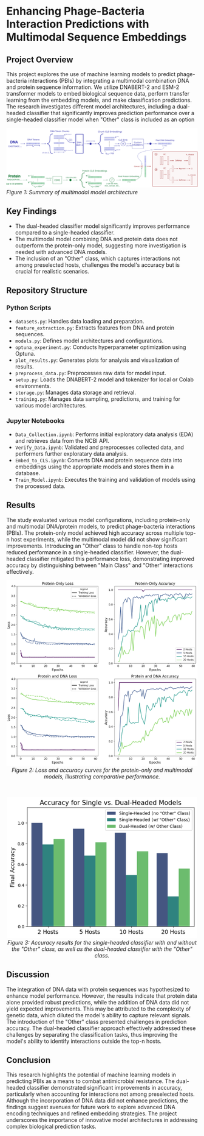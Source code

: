 # Enhancing Phage-Bacteria Interaction Predictions with Multimodal Sequence Embeddings

## Project Overview

This project explores the use of machine learning models to predict phage-bacteria interactions (PBIs) by integrating a multimodal combination DNA and protein sequence information. We utilize DNABERT-2 and ESM-2 transformer models to embed biological sequence data, perform transfer learning from the embedding models, and make classification predictions. The research investigates different model architectures, including a dual-headed classifier that significantly improves prediction performance over a single-headed classifier model when "Other" class is included as an option

![Project Overview](./figures/model_architecture_final.png)  
*Figure 1: Summary of multimodal model architecture*

## Key Findings

- The dual-headed classifier model significantly improves performance compared to a single-headed classifier.
- The multimodal model combining DNA and protein data does not outperform the protein-only model, suggesting more investigation is needed with advanced DNA models.
- The inclusion of an "Other" class, which captures interactions not among preselected hosts, challenges the model's accuracy but is crucial for realistic scenarios.

## Repository Structure

### Python Scripts

- `datasets.py`: Handles data loading and preparation.
- `feature_extraction.py`: Extracts features from DNA and protein sequences.
- `models.py`: Defines model architectures and configurations.
- `optuna_experiment.py`: Conducts hyperparameter optimization using Optuna.
- `plot_results.py`: Generates plots for analysis and visualization of results.
- `preprocess_data.py`: Preprocesses raw data for model input.
- `setup.py`: Loads the DNABERT-2 model and tokenizer for local or Colab environments.
- `storage.py`: Manages data storage and retrieval.
- `training.py`:  Manages data sampling, predictions, and training for various model architectures.

### Jupyter Notebooks

- `Data_Collection.ipynb`: Performs initial exploratory data analysis (EDA) and retrieves data from the NCBI API.
- `Verify_Data.ipynb`: Validated and preprocesses collected data, and performers further exploratary data analysis.  
- `Embed_to_CLS.ipynb`: Converts DNA and protein sequence data into embeddings using the appropriate models and stores them in a database.
- `Train_Model.ipynb`: Executes the training and validation of models using the processed data.

## Results

The study evaluated various model configurations, including protein-only and multimodal DNA/protein models, to predict phage-bacteria interactions (PBIs). The protein-only model achieved high accuracy across multiple top-n host experiments, while the multimodal model did not show significant improvements. Introducing an "Other" class to handle non-top hosts reduced performance in a single-headed classifier. However, the dual-headed classifier mitigated this performance loss, demonstrating improved accuracy by distinguishing between "Main Class" and "Other" interactions effectively.

<div align="center">
  <img src="./figures/loss_accuracy_square.png" alt="Model Performance" width="650"/>
  <br>
  <em>Figure 2: Loss and accuracy curves for the protein-only and multimodal models, illustrating comparative performance.</em>
</div>

<br> <!-- Adding line breaks for space -->

<div align="center">
  <img src="./figures/single_vs_dual_head.png" alt="Model Performance" width="500"/>
  <br>
  <em>Figure 3: Accuracy results for the single-headed classifier with and without the "Other" class, as well as the dual-headed classifier with the "Other" class.</em>
</div>

## Discussion

The integration of DNA data with protein sequences was hypothesized to enhance model performance. However, the results indicate that protein data alone provided robust predictions, while the addition of DNA data did not yield expected improvements. This may be attributed to the complexity of genetic data, which diluted the model's ability to capture relevant signals. The introduction of the "Other" class presented challenges in prediction accuracy. The dual-headed classifier approach effectively addressed these challenges by separating the classification tasks, thus improving the model's ability to identify interactions outside the top-n hosts.

## Conclusion

This research highlights the potential of machine learning models in predicting PBIs as a means to combat antimicrobial resistance. The dual-headed classifier demonstrated significant improvements in accuracy, particularly when accounting for interactions not among preselected hosts. Although the incorporation of DNA data did not enhance predictions, the findings suggest avenues for future work to explore advanced DNA encoding techniques and refined embedding strategies. The project underscores the importance of innovative model architectures in addressing complex biological prediction tasks.

